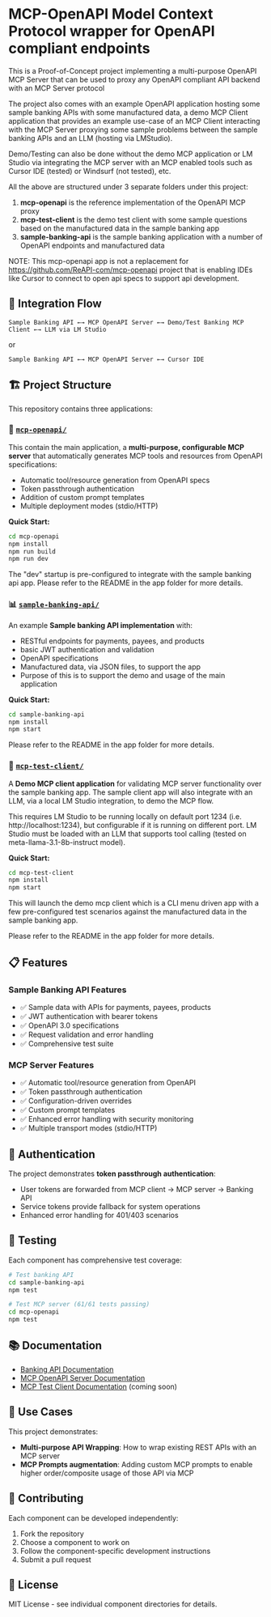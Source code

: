 # MCP-OpenAPI Model Context Protocol wrapper for OpenAPI compliant endpoints
This is a Proof-of-Concept project implementing a multi-purpose OpenAPI MCP Server that can be used to proxy any OpenAPI compliant API backend with an MCP Server protocol

The project also comes with an example OpenAPI application hosting some sample banking APIs with some manufactured data, a demo MCP Client application that provides an example use-case of an MCP Client interacting with the MCP Server proxying some sample problems between the sample banking APIs and an LLM (hosting via LMStudio).  

Demo/Testing can also be done without the demo MCP application or LM Studio via integrating the MCP server with an MCP enabled tools such as Cursor IDE (tested) or Windsurf (not tested), etc.

All the above are structured under 3 separate folders under this project:

1. **mcp-openapi** is the reference implementation of the OpenAPI MCP proxy
2. **mcp-test-client** is the demo test client with some sample questions based on the manufactured data in the sample banking app
3. **sample-banking-api** is the sample banking application with a number of OpenAPI endpoints and manufactured data

NOTE:  This mcp-openapi app is not a replacement for https://github.com/ReAPI-com/mcp-openapi project that is enabling IDEs like Cursor to connect to open api specs to support api development.

## 🔄 Integration Flow

```
Sample Banking API ←→ MCP OpenAPI Server ←→ Demo/Test Banking MCP Client ←→ LLM via LM Studio
```
or

```
Sample Banking API ←→ MCP OpenAPI Server ←→ Cursor IDE
```


## 🏗️ Project Structure

This repository contains three applications:

### 🔌 [`mcp-openapi/`](./mcp-openapi/)
This contain the main application, a **multi-purpose, configurable MCP server** that automatically generates MCP tools and resources from OpenAPI specifications:
- Automatic tool/resource generation from OpenAPI specs
- Token passthrough authentication
- Addition of custom prompt templates
- Multiple deployment modes (stdio/HTTP)

**Quick Start:**
```bash
cd mcp-openapi
npm install
npm run build
npm run dev
```

The "dev" startup is pre-configured to integrate with the sample banking api app.  Please refer to the README in the app folder for more details.

### 📊 [`sample-banking-api/`](./sample-banking-api/)
An example **Sample banking API implementation** with:
- RESTful endpoints for payments, payees, and products
- basic JWT authentication and validation
- OpenAPI specifications
- Manufactured data, via JSON files, to support the app 
- Purpose of this is to support the demo and usage of the main application

**Quick Start:**
```bash
cd sample-banking-api
npm install
npm start
```

Please refer to the README in the app folder for more details.

### 🧪 [`mcp-test-client/`](./mcp-test-client/)
A **Demo MCP client application** for validating MCP server functionality over the sample banking app.  The sample client app will also integrate with an LLM, via a local LM Studio integration, to demo the MCP flow.

This requires LM Studio to be running locally on default port 1234 (i.e. http://localhost:1234), but configurable if it is running on different port.  LM Studio must be loaded with an LLM that supports tool calling (tested on meta-llama-3.1-8b-instruct model).

**Quick Start:**
```bash
cd mcp-test-client
npm install
npm start
```
This will launch the demo mcp client which is a CLI menu driven app with a few pre-configured test scenarios against the manufactured data in the sample banking app.

Please refer to the README in the app folder for more details.

## 📋 Features

### Sample Banking API Features
- ✅ Sample data with APIs for payments, payees, products
- ✅ JWT authentication with bearer tokens
- ✅ OpenAPI 3.0 specifications
- ✅ Request validation and error handling
- ✅ Comprehensive test suite

### MCP Server Features
- ✅ Automatic tool/resource generation from OpenAPI
- ✅ Token passthrough authentication
- ✅ Configuration-driven overrides
- ✅ Custom prompt templates
- ✅ Enhanced error handling with security monitoring
- ✅ Multiple transport modes (stdio/HTTP)

## 🔐 Authentication

The project demonstrates **token passthrough authentication**:
- User tokens are forwarded from MCP client → MCP server → Banking API
- Service tokens provide fallback for system operations
- Enhanced error handling for 401/403 scenarios

## 🧪 Testing

Each component has comprehensive test coverage:

```bash
# Test banking API
cd sample-banking-api
npm test

# Test MCP server (61/61 tests passing)
cd mcp-openapi
npm test
```

## 📚 Documentation

- [Banking API Documentation](./sample-banking-api/README.md)
- [MCP OpenAPI Server Documentation](./mcp-openapi/README.md)
- [MCP Test Client Documentation](./mcp-test-client/README.md) (coming soon)

## 🎯 Use Cases

This project demonstrates:
- **Multi-purpose API Wrapping**: How to wrap existing REST APIs with an MCP server
- **MCP Prompts augmentation**: Adding custom MCP prompts to enable higher order/composite usage of those API via MCP

## 🤝 Contributing

Each component can be developed independently:
1. Fork the repository
2. Choose a component to work on
3. Follow the component-specific development instructions
4. Submit a pull request

## 📄 License

MIT License - see individual component directories for details. 